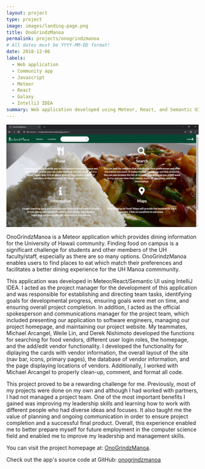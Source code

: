 ```yaml
---
layout: project
type: project
image: images/landing-page.png
title: OnoGrindzManoa
permalink: projects/onogrindzmanoa
# All dates must be YYYY-MM-DD format!
date: 2018-12-06
labels:
  - Web application
  - Community app
  - Javascript
  - Meteor
  - React
  - Galaxy
  - IntelliJ IDEA
summary: Web application developed using Meteor, React, and Semantic UI in IntelliJ IDEA. Final project for my Software Engineering course at University of Hawaii - Manoa.
---
```


<div class="ui large rounded images">
  <img class="ui image" src="../images/landing-page.png ">
</div>

OnoGrindzManoa is a Meteor application which provides dining information for the University of Hawaii community. Finding food on campus is a significant challenge for students and other members of the UH faculty/staff, especially as there are so many options. OnoGrindzManoa enables users to find places to eat which match their preferences and facilitates a better dining experience for the UH Manoa commmunity. 

This application was developed in Meteor/React/Semantic UI using IntelliJ IDEA. I acted as the project manager for the development of this application and was responsible for establishing and directing team tasks, identifying goals for developmental progress, ensuring goals were met on time, and ensuring overall project completion. In addition, I acted as the official spokesperson and communications manager for the project team, which included presenting our application to software engineers, managing our project homepage, and maintaining our project website. My teammates, Michael Arcangel, Weile Lin, and Derek Nishimoto developed the functions for searching for food vendors, different user login roles, the homepage, and the add/edit vendor functionality. I developed the functionality for diplaying the cards with vendor information, the overall layout of the site (nav bar, icons, primary pages), the database of vendor information, and the page displaying locations of vendors. Additionally, I worked with Michael Arcangel to properly clean-up, comment, and format all code.

This project proved to be a rewarding challenge for me. Previously, most of my projects were done on my own and although I had worked with partners, I had not managed a project team. One of the most important benefits I gained was improving my leadership skills and learning how to work with different people who had diverse ideas and focuses. It also taught me the value of planning and ongoing communication in order to ensure project completion and a successful final product. Overall, this experience enabled me to better prepare myself for future employment in the computer science field and enabled me to improve my leadership and management skills.

You can visit the project homepage at: [OnoGrindzManoa](https://onogrindzmanoa.github.io/).

Check out the app's source code at GitHub: <a href="https://github.com/onogrindzmanoa/onogrindzmanoa"><i class="large github icon"></i>onogrindzmanoa</a>




